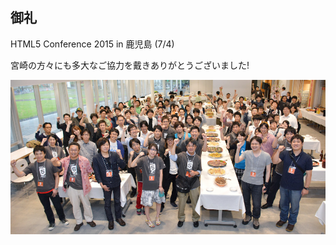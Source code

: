 ## 御礼
HTML5 Conference 2015 in 鹿児島 (7/4)

宮崎の方々にも多大なご協力を戴きありがとうございました!

![HTML5 Conference 2015 in 鹿児島](./resources/html5conf.jpg)
